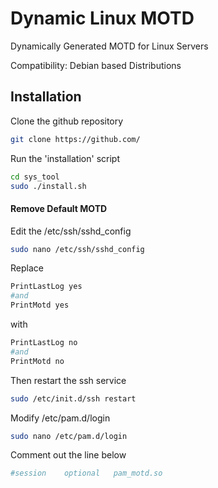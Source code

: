 Dynamic Linux MOTD
=========

Dynamically Generated MOTD for Linux Servers 

Compatibility: Debian based Distributions


## Installation

Clone the github repository
```bash
git clone https://github.com/
```
Run the 'installation' script
```bash
cd sys_tool
sudo ./install.sh
```

#### Remove Default MOTD
Edit the /etc/ssh/sshd_config 
```bash
sudo nano /etc/ssh/sshd_config  
```
Replace 
```bash
PrintLastLog yes
#and
PrintMotd yes
```
with
```bash
PrintLastLog no
#and
PrintMotd no
```
Then restart the ssh service
```bash
sudo /etc/init.d/ssh restart
```
Modify /etc/pam.d/login
```bash
sudo nano /etc/pam.d/login
```
Comment out the line below
```bash
#session    optional   pam_motd.so
```
